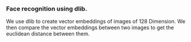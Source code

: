 ### Face recognition using dlib.

We use dlib to create vector embeddings of images of 128 Dimension. 
We then compare the vector embeddings between two images to get the euclidean distance between them.
